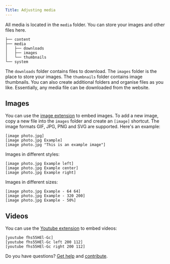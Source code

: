 ```yaml
---
Title: Adjusting media 
---
```

All media is located in the `media` folder. You can store your images and other files here.

    ├── content
    ├── media
    │   ├── downloads
    │   ├── images
    │   └── thumbnails
    └── system

The `downloads` folder contains files to download. The `images` folder is the place to store your images. The `thumbnails` folder contains image thumbnails. You can also create additional folders and organise files as you like. Essentially, any media file can be downloaded from the website.

## Images

You can use the [image extension](https://github.com/datenstrom/yellow-extensions/tree/master/source/image) to embed images. To add a new image, copy a new file into the `images` folder and create an `[image]` shortcut. The image formats GIF, JPG, PNG and SVG are supported. Here's an example:

    [image photo.jpg]
    [image photo.jpg Example]
    [image photo.jpg "This is an example image"]

Images in different styles:

    [image photo.jpg Example left]
    [image photo.jpg Example center]
    [image photo.jpg Example right]

Images in different sizes:

    [image photo.jpg Example - 64 64]
    [image photo.jpg Example - 320 200]
    [image photo.jpg Example - 50%]

## Videos

You can use the [Youtube extension](https://github.com/datenstrom/yellow-extensions/tree/master/source/youtube) to embed videos:

    [youtube fhs55HEl-Gc]
    [youtube fhs55HEl-Gc left 200 112]
    [youtube fhs55HEl-Gc right 200 112]

Do you have questions? [Get help](.) and [contribute](contributing-guidelines).
